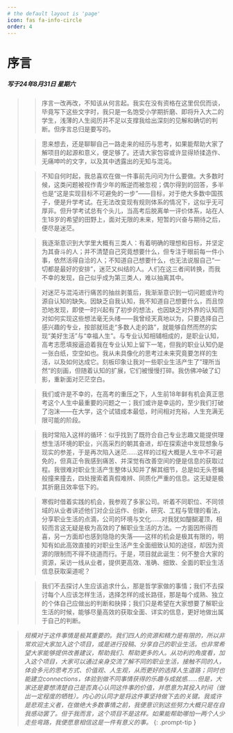 ```yaml
---
# the default layout is 'page'
icon: fas fa-info-circle
order: 4
---
```

# 序言
##### 写于24年8月31日 星期六
>> 序言一改再改，不知该从何言起。我实在没有资格在这里侃侃而谈，毕竟写下这些文字时，我只是一名饱受小学期折磨、即将升入大二的学生，浅薄的人生阅历并不足以支撑我给出深刻的见解和确切的判断。但序言总归是要写的。
>
>> 思来想去，还是聊聊自己一路走来的经历与思考，如果能帮助大家了解项目的起源和意义，便足够了。还请大家包容或许显得矫揉造作、无痛呻吟的文字，以及其中透露出的无知与混沌。
> 
>> 不知自何时起，我总喜欢在做一件事前先问问为什么要做。大多数时候，这类问题被视作青少年的叛逆而被忽视；偶尔得到的回答，多半也是“这是实现目标不可避免的一步”——目标，对于绝大多数中国孩子，便是升学考试。在无法改变现有规则体系的情况下，这似乎无可厚非。但升学考试总有个头儿，当高考后脱离单一评价体系，站在人生18岁的希望的田野上，面对无限的未来，短暂的兴奋与期待之后，便尽是迷茫。
>
>> 我逐渐意识到大学里大概有三类人：有着明确的理想和目标，并坚定为其奋斗的人；并不清楚自己究竟想要什么，但专注于眼前每一件小事，依然活得自洽的人；不知道自己想要什么，也无法说服自己“一切都是最好的安排”，迷茫又纠结的人。人们在这三者间转换，而我不幸的发现，自己似乎成为第三类人，难以抽离其中。
>
>> 对迷茫与混沌进行痛苦的抽丝剥茧后，我渐渐意识到一切问题或许均源自认知的缺失。因缺乏自我认知，我不知道自己想要什么，而且惊恐地发现，即使一时兴起有了初步的想法，也因缺乏对外界的认知而对如何实现这些想法毫无头绪——我曾经天真地以为，只要选择自己感兴趣的专业，按部就班走“多数人走的路”，就能够自然而然的实现“美好生活”与“幸福人生”。与专业认知相辅相成的，是职业认知，高考志愿填报逼迫着我在专业认知上留下一笔，但我的职业认知仍是一张白纸，空空如也。我从未具像化的思考过未来究竟要怎样的生活，以及如何达成它。刻板印象让我对一些职业生活产生了”理所当然“的刻画，但随着认知的扩展，它们被慢慢打碎。我仿佛冲破了幻影，重新面对茫茫空白。
>
>> 我们或许是不幸的，在高考的重压之下，人生前18年鲜有机会真正思考这个人生中最重要的问题之一；我们或许是幸运的，至少我们打破了泡沫——在大学，这个试错成本最低，时间相对充裕，人生充满无限可能的阶段。
> 
>> 我时常陷入这样的循环：似乎找到了既符合自己专业志趣又能提供理想生活环境的职业，兴高采烈的朝其奋进，却在探索途中发现想象与现实的参差，于是再次陷入迷茫……这样的过程大概是人生中不可避免的，但真正令我感到痛苦、并深觉有改善空间的便是信息的获取过程。我很难对职业生活产生整体认知并了解其细节，总是如无头苍蝇般撞来撞去，四处搜索着真假难辨、同质化严重的信息。这无疑是极其折磨且效率低下的。
>
>> 寒假时借着实践的机会，我参观了多家公司。听着不同职位、不同领域的从业者讲述他们对企业运作、创新，研究、工程与管理的看法，分享职业生活的点滴，公司的环境与文化……对我犹如醍醐灌顶，相较而言这无疑是极为高效的了解职业生活的方法。一方面因所得而喜，另一方面却也感到隐隐的失落——这样的机会是极其有限的，明知有如此高效直接的对职业生活产生全面细致认知的途径，却因为资源的限制而不得不绕道而行。于是，项目就此诞生：何不整合大家的资源，采访一线从业者，提供更高效、准确、细致、全面的职业生活信息获取渠道呢？
> 
>> 我们不去探讨人生应该追求什么，那是哲学家做的事情；我们不去探讨每个人应该怎样生活，选择怎样的成长路径，那是每个成熟、独立的个体自己应做出的判断和抉择；我们只是希望在大家想要了解职业生活的时候，能够尽量高效的获取全面、详实的信息，更好地做出属于自己的判断。



<!-- markdownlint-capture -->
<!-- markdownlint-disable -->
> _规模对于这件事情是极其重要的。我们四人的资源和精力是有限的，所以非常欢迎大家加入这个项目，或是进行投稿、分享自己的职业生活。也非常希望大家能够提供改善建议，帮助我们、帮助更多的人。从功利的角度看，加入这个项目，大家可以通过亲身交流了解不同的职业生活，接触不同的人，体会多元的思考方式、价值观、人生观，从而更好的选择人生道路；同时也能建立connections，体验到做不同事情获得的乐趣与成就感……但是，大家还是要想清楚自己是否真心认同这件事的价值，并愿意为其投入时间（做出一定程度的牺牲）。内心的认同才是将这件事坚持做下去的关键。我或许是悲观主义者，在做绝大多数事情之前，我便意识到这些努力大概只是在自我感动罢了。但于我而言，这个项目不是这样。如果能帮助哪怕一两个人少走些弯路，我便愿意相信这是一件有意义的事。_
{: .prompt-tip }

